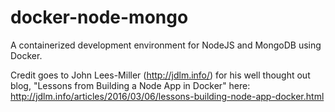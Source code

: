 # docker-node-mongo
A containerized development environment for NodeJS and MongoDB using Docker.

Credit goes to John Lees-Miller (http://jdlm.info/) for his well thought out blog, "Lessons from Building a Node App in Docker" here: http://jdlm.info/articles/2016/03/06/lessons-building-node-app-docker.html
